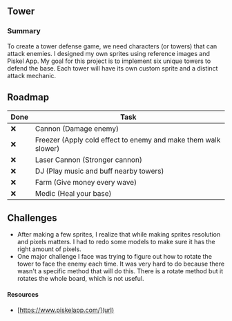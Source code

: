 ## Tower
### Summary

To create a tower defense game, we need characters (or towers) that can attack enemies. I designed my own sprites using reference images and Piskel App. My goal for this project is to implement six unique towers to defend the base. Each tower will have its own custom sprite and a distinct attack mechanic.

## Roadmap
| Done | Task |
| ----------- | ----------- |
| ❌ | Cannon (Damage enemy)|
| ❌ | Freezer (Apply cold effect to enemy and make them walk slower)|
| ❌ | Laser Cannon (Stronger cannon)|
| ❌ | DJ (Play music and buff nearby towers)|
| ❌ | Farm (Give money every wave)|
| ❌ | Medic (Heal your base)|

## Challenges
- After making a few sprites, I realize that while making sprites resolution and pixels matters. I had to redo some models to make sure it has the right amount of pixels.
- One major challenge I face was trying to figure out how to rotate the tower to face the enemy each time. It was very hard to do because there wasn't a specific method that will do this. There is a rotate method but it rotates the whole board, which is not useful. 
#### Resources
- [https://www.piskelapp.com/](url)

